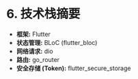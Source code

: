 # **6\. 技术栈摘要**

* **框架:** Flutter  
* **状态管理:** BLoC (flutter\_bloc)  
* **网络请求:** dio  
* **路由:** go\_router  
* **安全存储 (Token):** flutter\_secure\_storage